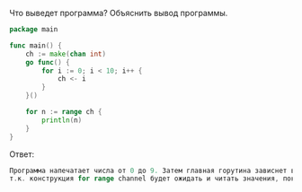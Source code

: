 Что выведет программа? Объяснить вывод программы.

```go
package main

func main() {
    ch := make(chan int)
    go func() {
        for i := 0; i < 10; i++ {
            ch <- i
        }
    }()

    for n := range ch {
        println(n)
    }
}
```

Ответ:

```go
Программа напечатает числа от 0 до 9. Затем главная горутина зависнет в ожидании закрытия канала ch.
т.к. конструкция for range channel будет ожидать и читать значения, пока канал открыт.

```

